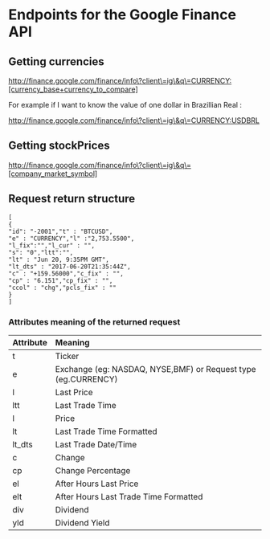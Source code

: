 # Endpoints for the Google Finance API

## Getting currencies

http://finance.google.com/finance/info\?client\=ig\&q\=CURRENCY:[currency_base+currency_to_compare]

For example if I want to know the value of one dollar in Brazillian Real :

http://finance.google.com/finance/info\?client\=ig\&q\=CURRENCY:USDBRL

## Getting stockPrices
http://finance.google.com/finance/info\?client\=ig\&q\=[company_market_symbol]

## Request return structure
```
[
{
"id": "-2001","t" : "BTCUSD",
"e" : "CURRENCY","l" :"2,753.5500",
"l_fix":"","l_cur" : "",
"s": "0","ltt":"",
"lt" : "Jun 20, 9:35PM GMT",
"lt_dts" : "2017-06-20T21:35:44Z",
"c" : "+159.56000","c_fix" : "",
"cp" : "6.151","cp_fix" : "",
"ccol" : "chg","pcls_fix" : ""
}
]
```

### Attributes meaning of the returned request

| Attribute | Meaning     |
| :------------- | :------------- |
|t |Ticker
|e	|Exchange (eg: NASDAQ, NYSE,BMF) or Request type (eg.CURRENCY)
|l	|Last Price
|ltt	|Last Trade Time
|l	|Price
|lt	|Last Trade Time Formatted
|lt_dts	|Last Trade Date/Time
|c	|Change
|cp	|Change Percentage
|el	|After Hours Last Price
|elt	|After Hours Last Trade Time Formatted
|div	|Dividend
|yld	|Dividend Yield
```


```
